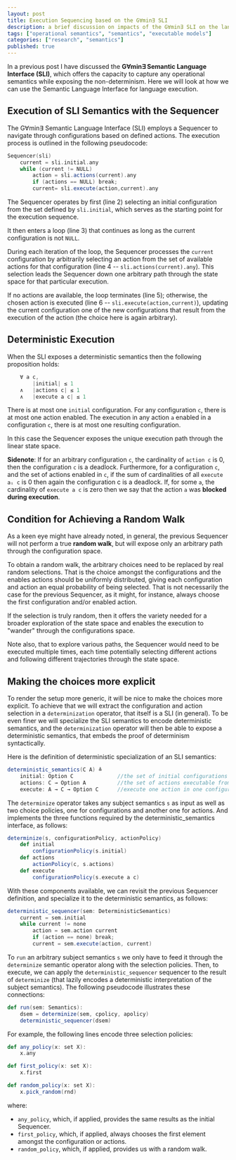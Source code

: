 ```yaml
---
layout: post
title: Execution Sequencing based on the G∀min∃ SLI
description: a brief discussion on impacts of the G∀min∃ SLI on the language execution
tags: ["operational semantics", "semantics", "executable models"]
categories: ["research", "semantics"]
published: true
---
```


In a previous post I have discussed the **G∀min∃ Semantic Language Interface (SLI)**, which offers the capacity to capture any operational semantics while exposing the non-determinism. Here we will look at how we can use the Semantic Language Interface for language execution.

## Execution of SLI Semantics with the Sequencer

The G∀min∃ Semantic Language Interface (SLI) employs a Sequencer to navigate through configurations based on defined actions. The execution process is outlined in the following pseudocode:

```scala
Sequencer(sli)
    current = sli.initial.any
    while (current != NULL)
        action = sli.actions(current).any
        if (actions == NULL) break;
        current= sli.execute(action,current).any
```

The Sequencer operates by first (line 2) selecting an initial configuration from the set defined by ```sli.initial```, which serves as the starting point for the execution sequence.

It then enters a loop (line 3) that continues as long as the current configuration is not ```NULL```.

During each iteration of the loop, the Sequencer processes the ```current``` configuration by arbitrarily selecting an action from the set of available actions for that configuration (line 4 -- ```sli.actions(current).any```). This selection leads the Sequencer down one arbitrary path through the state space for that particular execution.

If no actions are available, the loop terminates (line 5); otherwise, the chosen action is executed (line 6 -- ```sli.execute(action,current)```), updating the current configuration one of the new configurations that result from the execution of the action (the choice here is again arbitrary).

## Deterministic Execution

When the SLI exposes a deterministic semantics then the following proposition holds:

```scala
    ∀ a c, 
        |initial| ≤ 1
    ∧   |actions c| ≤ 1
    ∧   |execute a c| ≤ 1
```

There is at most one ```initial``` configuration. For any configuration ```c```, there is at most one action enabled.
The execution in any action ```a``` enabled in a configuration ```c```, there is at most one resulting configuration.

In this case the Sequencer exposes the unique execution path through the linear state space.

**Sidenote**: If for an arbitrary configuration ```c```, the cardinality of ```action c``` is 0, then the configuration ```c``` is a deadlock.
Furthermore, for a configuration ```c```, and the set of actions enabled in ```c```, if the sum of cardinalities of all ```execute aᵢ c``` is 0 then again the configuration c is a deadlock. If, for some ```a```, the cardinality of ```execute a c``` is zero then we say that the action ```a``` was **blocked during execution**.

## Condition for Achieving a Random Walk

As a keen eye might have already noted, in general, the previous Sequencer will not perform a true **random walk**, but will expose only an arbitrary path through the configuration space.

To obtain a random walk, the arbitrary choices need to be replaced by real random selections. That is the choice amongst the configurations and the enables actions should be uniformly distributed, giving each configuration and action an equal probability of being selected. That is not necessarily the case for the previous Sequencer, as it might, for instance, always choose the first configuration and/or enabled action.

If the selection is truly random, then it offers the variety needed for a broader exploration of the state space and enables the execution to "wander" through the configurations space.

Note also, that to explore various paths, the Sequencer would need to be executed multiple times, each time potentially selecting different actions and following different trajectories through the state space.

## Making the choices more explicit

To render the setup more generic, it will be nice to make the choices more explicit. To achieve that we will extract the configuration and action selection in a ```determinization``` operator, that itself is a SLI (in general). To be even finer we will specialize the SLI semantics to encode deterministic semantics, and the ```determinization``` operator will then be able to expose a deterministic semantics, that embeds the proof of determinism syntactically.

Here is the definition of deterministic specialization of an SLI semantics:

```scala
deterministic_semantics(C A) ≜
    initial: Option C              //the set of initial configurations
    actions: C → Option A          //the set of actions executable from a configuration
    execute: A → C → Option C      //execute one action in one configuration
```

The ```determinize``` operator takes any subject semantics ```s``` as input as well as two choice policies, one for configurations and another one for actions. And implements the three functions required by the deterministic_semantics interface, as follows:

```scala
determinize(s, configurationPolicy, actionPolicy) 
    def initial 
        configurationPolicy(s.initial)
    def actions
        actionPolicy(c, s.actions)
    def execute
        configurationPolicy(s.execute a c)
```

With these components available, we can revisit the previous Sequencer definition, and specialize it to the deterministic semantics, as follows:

```scala
deterministic_sequencer(sem: DeterministicSemantics)
    current = sem.initial
    while current != none
        action = sem.action current
        if (action == none) break;
        current = sem.execute(action, current)
```

To ```run``` an arbitrary subject semantics ```s``` we only have to feed it through the ```determinize``` semantic operator along with the selection policies. Then, to execute, we can apply the ```deterministic_sequencer``` sequencer to the result of ```determinize``` (that lazily encodes a deterministic interpretation of the subject semantics). The following pseudocode illustrates these connections:

```scala
def run(sem: Semantics):
    dsem = determinize(sem, cpolicy, apolicy)
    deterministic_sequencer(dsem)
```

For example, the following lines encode three selection policies:

```scala
def any_policy(x: set X):
    x.any

def first_policy(x: set X):
    x.first

def random_policy(x: set X):
    x.pick_random(rnd)
```

where:

- ```any_policy```, which, if applied, provides the same results as the initial Sequencer.
- ```first_policy```, which, if applied, always chooses the first element amongst the configuration or actions.
- ```random_policy```, which, if applied, provides us with a random walk.
